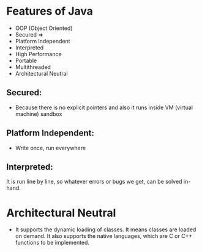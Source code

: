 # Features of Java
- OOP (Object Oriented)
- Secured => 
- Platform Independent
- Interpreted
- High Performance
- Portable
- Multithreaded
- Architectural Neutral

## Secured: 
- Because there is no explicit pointers and also it runs inside VM (virtual machine) sandbox

## Platform Independent:
- Write once, run everywhere

## Interpreted:
It is run line by line, so whatever errors or bugs we get, can be solved in-hand.

# Architectural Neutral
- It supports the dynamic loading of classes. It means classes are loaded on demand. It also supports the native languages, which are C or C++ functions to be implemented.